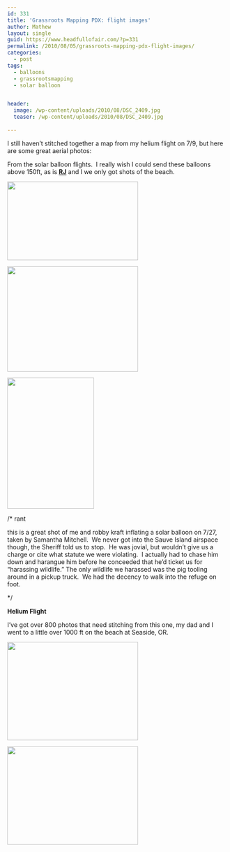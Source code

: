 ```yaml
---
id: 331
title: 'Grassroots Mapping PDX: flight images'
author: Mathew
layout: single
guid: https://www.headfullofair.com/?p=331
permalink: /2010/08/05/grassroots-mapping-pdx-flight-images/
categories:
  - post
tags:
  - balloons
  - grassrootsmapping
  - solar balloon


header:
  image: /wp-content/uploads/2010/08/DSC_2409.jpg
  teaser: /wp-content/uploads/2010/08/DSC_2409.jpg
  
---
```

I still haven&#8217;t stitched together a map from my helium flight on 7/9, but here are some great aerial photos:

From the solar balloon flights.  I really wish I could send these balloons above 150ft, as is **[RJ][1]** and I we only got shots of the beach.

[<img class="alignnone size-medium wp-image-332" title="flight at the beach 7/25" src="https://www.headfullofair.com/wp-content/uploads/2010/08/flight-1-300x180.jpg" alt="" width="300" height="180" />][2]

[<img class="alignnone size-medium wp-image-333" title="self portrait from a balloon" src="https://www.headfullofair.com/wp-content/uploads/2010/08/flight-300x241.jpg" alt="" width="300" height="241" />][3]

[<img class="alignnone size-medium wp-image-334" title="me and robby kraft inflating, by samantha mitchell" src="https://www.headfullofair.com/wp-content/uploads/2010/08/DSC_2409-199x300.jpg" alt="" width="199" height="300" />][4]

/* rant

this is a great shot of me and robby kraft inflating a solar balloon on 7/27, taken by Samantha Mitchell.  We never got into the Sauve Island airspace though, the Sheriff told us to stop.  He was jovial, but wouldn&#8217;t give us a charge or cite what statute we were violating.  I actually had to chase him down and harangue him before he conceeded that he&#8217;d ticket us for &#8220;harassing wildlife.&#8221; The only wildlife we harassed was the pig tooling around in a pickup truck.  We had the decency to walk into the refuge on foot.

*/

**Helium Flight**

I&#8217;ve got over 800 photos that need stitching from this one, my dad and I went to a little over 1000 ft on the beach at Seaside, OR.

[<img class="alignnone size-medium wp-image-335" title="a man from 100ft, at Seaside, OR" src="http://www.headfullofair.com/wp-content/uploads/2010/08/IMG_1566-300x225.jpg" alt="" width="300" height="225" />][5]

[<img class="alignnone size-medium wp-image-336" title="ocean at Seaside, OR from 1000ft" src="http://www.headfullofair.com/wp-content/uploads/2010/08/IMG_1796-300x225.jpg" alt="" width="300" height="225" />][6]

 [1]: http://rjsteinert.com/
 [2]: /wp-content/uploads/2010/08/flight-1.jpg
 [3]: /wp-content/uploads/2010/08/flight.jpg
 [4]: /wp-content/uploads/2010/08/DSC_2409.jpg
 [5]: /wp-content/uploads/2010/08/IMG_1566.jpg
 [6]: /wp-content/uploads/2010/08/IMG_1796.jpg